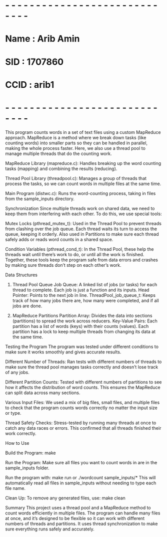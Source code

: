 # - - - - - - - - - - - - - - - - - - - - - - - - - - - - -
# Name : Arib Amin
# SID : 1707860
# CCID : arib1
# - - - - - - - - - - - - - - - - - - - - - - - - - - - - -

This program counts words in a set of text files using a custom MapReduce approach. MapReduce is a method where we break down tasks (like counting words) into smaller parts so they can be handled in parallel, making the whole process faster. Here, we also use a thread pool to manage multiple threads that do the counting work.

MapReduce Library (mapreduce.c): Handles breaking up the word counting tasks (mapping) and combining the results (reducing).

Thread Pool Library (threadpool.c): Manages a group of threads that process the tasks, so we can count words in multiple files at the same time.

Main Program (distwc.c): Runs the word-counting process, taking in files from the sample_inputs directory.

Synchronization
Since multiple threads work on shared data, we need to keep them from interfering with each other. To do this, we use special tools:

Mutex Locks (pthread_mutex_t):
Used in the Thread Pool to prevent threads from clashing over the job queue. Each thread waits its turn to access the queue, keeping it orderly.
Also used in Partitions to make sure each thread safely adds or reads word counts in a shared space.

Condition Variables (pthread_cond_t):
In the Thread Pool, these help the threads wait until there’s work to do, or until all the work is finished.
Together, these tools keep the program safe from data errors and crashes by making sure threads don’t step on each other’s work.

Data Structures
1. Thread Pool Queue
Job Queue: A linked list of jobs (or tasks) for each thread to complete. Each job is just a function and its inputs.
Head Pointer: Points to the next job in line.
ThreadPool_job_queue_t: Keeps track of how many jobs there are, how many were completed, and if all jobs are done.

2. MapReduce Partitions
Partition Array: Divides the data into sections (partitions) to spread the work across reducers.
Key-Value Pairs: Each partition has a list of words (keys) with their counts (values).
Each partition has a lock to keep multiple threads from changing its data at the same time.

Testing the Program
The program was tested under different conditions to make sure it works smoothly and gives accurate results.

Different Number of Threads:
Ran tests with different numbers of threads to make sure the thread pool manages tasks correctly and doesn’t lose track of any jobs.

Different Partition Counts:
Tested with different numbers of partitions to see how it affects the distribution of word counts. This ensures the MapReduce can split data across many sections.

Various Input Files:
We used a mix of big files, small files, and multiple files to check that the program counts words correctly no matter the input size or type.

Thread Safety Checks:
Stress-tested by running many threads at once to catch any data races or errors. This confirmed that all threads finished their work correctly.

How to Use

Build the Program:
make

Run the Program:
Make sure all files you want to count words in are in the sample_inputs folder.

Run the program with:
make run or ./wordcount sample_inputs/*
This will automatically read all files in sample_inputs without needing to type each file name.

Clean Up:
To remove any generated files, use:
make clean

Summary
This project uses a thread pool and a MapReduce method to count words efficiently in multiple files. The program can handle many files at once, and it’s designed to be flexible so it can work with different numbers of threads and partitions. It uses thread synchronization to make sure everything runs safely and accurately.